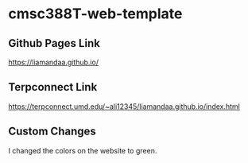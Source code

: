 # cmsc388T-web-template

## Github Pages Link
https://liamandaa.github.io/

## Terpconnect Link
https://terpconnect.umd.edu/~ali12345/liamandaa.github.io/index.html

## Custom Changes
I changed the colors on the website to green. 
